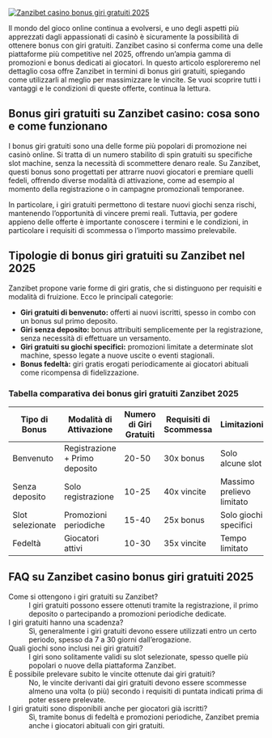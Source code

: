 [![Zanzibet casino bonus giri gratuiti 2025](https://123-caf.pages.dev/gitsignup.png)](https://vrmoo.ru/Bt82HjjY)

<p>Il mondo del gioco online continua a evolversi, e uno degli aspetti più apprezzati dagli appassionati di casinò è sicuramente la possibilità di ottenere bonus con giri gratuiti. Zanzibet casino si conferma come una delle piattaforme più competitive nel 2025, offrendo un’ampia gamma di promozioni e bonus dedicati ai giocatori. In questo articolo esploreremo nel dettaglio cosa offre Zanzibet in termini di bonus giri gratuiti, spiegando come utilizzarli al meglio per massimizzare le vincite. Se vuoi scoprire tutti i vantaggi e le condizioni di queste offerte, continua la lettura.</p>  <h2>Bonus giri gratuiti su Zanzibet casino: cosa sono e come funzionano</h2> <p>I bonus giri gratuiti sono una delle forme più popolari di promozione nei casinò online. Si tratta di un numero stabilito di spin gratuiti su specifiche slot machine, senza la necessità di scommettere denaro reale. Su Zanzibet, questi bonus sono progettati per attrarre nuovi giocatori e premiare quelli fedeli, offrendo diverse modalità di attivazione, come ad esempio al momento della registrazione o in campagne promozionali temporanee.</p> <p>In particolare, i giri gratuiti permettono di testare nuovi giochi senza rischi, mantenendo l’opportunità di vincere premi reali. Tuttavia, per godere appieno delle offerte è importante conoscere i termini e le condizioni, in particolare i requisiti di scommessa o l’importo massimo prelevabile.</p>  <h2>Tipologie di bonus giri gratuiti su Zanzibet nel 2025</h2> <p>Zanzibet propone varie forme di giri gratis, che si distinguono per requisiti e modalità di fruizione. Ecco le principali categorie:</p> <ul>   <li><strong>Giri gratuiti di benvenuto:</strong> offerti ai nuovi iscritti, spesso in combo con un bonus sul primo deposito.</li>   <li><strong>Giri senza deposito:</strong> bonus attribuiti semplicemente per la registrazione, senza necessità di effettuare un versamento.</li>   <li><strong>Giri gratuiti su giochi specifici:</strong> promozioni limitate a determinate slot machine, spesso legate a nuove uscite o eventi stagionali.</li>   <li><strong>Bonus fedeltà:</strong> giri gratis erogati periodicamente ai giocatori abituali come ricompensa di fidelizzazione.</li> </ul>  <h3>Tabella comparativa dei bonus giri gratuiti Zanzibet 2025</h3> <table>   <thead>     <tr>       <th>Tipo di Bonus</th>       <th>Modalità di Attivazione</th>       <th>Numero di Giri Gratuiti</th>       <th>Requisiti di Scommessa</th>       <th>Limitazioni</th>     </tr>   </thead>   <tbody>     <tr>       <td>Benvenuto</td>       <td>Registrazione + Primo deposito</td>       <td>20-50</td>       <td>30x bonus</td>       <td>Solo alcune slot</td>     </tr>     <tr>       <td>Senza deposito</td>       <td>Solo registrazione</td>       <td>10-25</td>       <td>40x vincite</td>       <td>Massimo prelievo limitato</td>     </tr>     <tr>       <td>Slot selezionate</td>       <td>Promozioni periodiche</td>       <td>15-40</td>       <td>25x bonus</td>       <td>Solo giochi specifici</td>     </tr>     <tr>       <td>Fedeltà</td>       <td>Giocatori attivi</td>       <td>10-30</td>       <td>35x vincite</td>       <td>Tempo limitato</td>     </tr>   </tbody> </table>  <h2>FAQ su Zanzibet casino bonus giri gratuiti 2025</h2> <dl>   <dt>Come si ottengono i giri gratuiti su Zanzibet?</dt>   <dd>I giri gratuiti possono essere ottenuti tramite la registrazione, il primo deposito o partecipando a promozioni periodiche dedicate.</dd>    <dt>I giri gratuiti hanno una scadenza?</dt>   <dd>Sì, generalmente i giri gratuiti devono essere utilizzati entro un certo periodo, spesso da 7 a 30 giorni dall’erogazione.</dd>    <dt>Quali giochi sono inclusi nei giri gratuiti?</dt>   <dd>I giri sono solitamente validi su slot selezionate, spesso quelle più popolari o nuove della piattaforma Zanzibet.</dd>    <dt>È possibile prelevare subito le vincite ottenute dai giri gratuiti?</dt>   <dd>No, le vincite derivanti dai giri gratuiti devono essere scommesse almeno una volta (o più) secondo i requisiti di puntata indicati prima di poter essere prelevate.</dd>    <dt>I giri gratuiti sono disponibili anche per giocatori già iscritti?</dt>   <dd>Sì, tramite bonus di fedeltà e promozioni periodiche, Zanzibet premia anche i giocatori abituali con giri gratuiti.</dd> </dl>